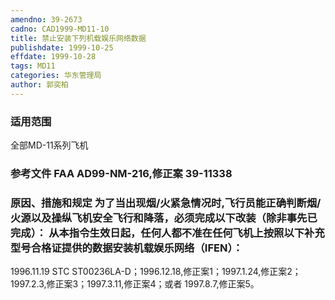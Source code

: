 ```yaml
---
amendno: 39-2673
cadno: CAD1999-MD11-10
title: 禁止安装下列机载娱乐网络数据
publishdate: 1999-10-25
effdate: 1999-10-28
tags: MD11
categories: 华东管理局
author: 郭奕柏
---
```


### 适用范围 
全部MD-11系列飞机

### 参考文件    FAA AD99-NM-216,修正案 39-11338 

### 原因、措施和规定     为了当出现烟/火紧急情况时,飞行员能正确判断烟/火源以及操纵飞机安全飞行和降落，必须完成以下改装（除非事先已完成）：      从本指令生效日起，任何人都不准在任何飞机上按照以下补充型号合格证提供的数据安装机载娱乐网络（IFEN）： 
1996.11.19  STC ST00236LA-D；1996.12.18,修正案1；1997.1.24,修正案2；1997.2.3,修正案3；1997.3.11,修正案4；或者 1997.8.7,修正案5。

